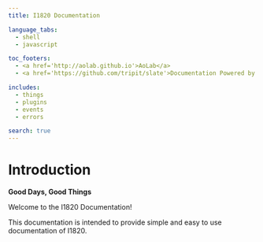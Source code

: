 ```yaml
---
title: I1820 Documentation

language_tabs:
  - shell
  - javascript

toc_footers:
  - <a href='http://aolab.github.io'>AoLab</a>
  - <a href='https://github.com/tripit/slate'>Documentation Powered by Slate</a>

includes:
  - things
  - plugins
  - events
  - errors

search: true
---
```


# Introduction
**Good Days, Good Things**

Welcome to the I1820 Documentation!

This documentation is intended to provide
simple and easy to use documentation of I1820.
